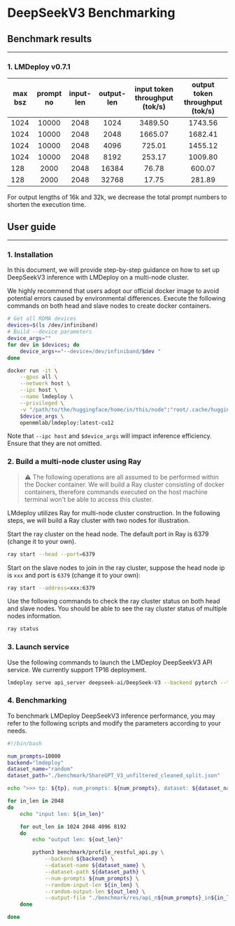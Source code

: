 # DeepSeekV3 Benchmarking

## Benchmark results

______________________________________________________________________

### 1. LMDeploy v0.7.1

| max bsz | prompt no | input-len | output-len | input token throughput (tok/s) | output token throughput (tok/s) |
| ------- | :-------: | :-------: | :--------: | :----------------------------: | :-----------------------------: |
| 1024    |   10000   |   2048    |    1024    |            3489.50             |             1743.56             |
| 1024    |   10000   |   2048    |    2048    |            1665.07             |             1682.41             |
| 1024    |   10000   |   2048    |    4096    |             725.01             |             1455.12             |
| 1024    |   10000   |   2048    |    8192    |             253.17             |             1009.80             |
| 128     |   2000    |   2048    |   16384    |             76.78              |             600.07              |
| 128     |   2000    |   2048    |   32768    |             17.75              |             281.89              |

For output lengths of 16k and 32k, we decrease the total prompt numbers to shorten the execution time.

## User guide

______________________________________________________________________

### 1. Installation

In this document, we will provide step-by-step guidance on how to set up DeepSeekV3 inference with LMDeploy on a multi-node cluster.

We highly recommend that users adopt our official docker image to avoid potential errors caused by environmental differences. Execute the following commands on both head and slave nodes to create docker containers.

```bash
# Get all RDMA devices
devices=$(ls /dev/infiniband)
# Build --device parameters
device_args=""
for dev in $devices; do
    device_args+="--device=/dev/infiniband/$dev "
done

docker run -it \
    --gpus all \
    --network host \
    --ipc host \
    --name lmdeploy \
    --privileged \
    -v "/path/to/the/huggingface/home/in/this/node":"root/.cache/huggingface" \
    $device_args \
    openmmlab/lmdeploy:latest-cu12
```

Note that `--ipc host` and `$device_args` will impact inference efficiency. Ensure that they are not omitted.

### 2. Build a multi-node cluster using Ray

> :warning: The following operations are all assumed to be performed within the Docker container.
> We will build a Ray cluster consisting of docker containers, therefore commands executed on the host machine terminal won't be able to access this cluster.

LMdeploy utilizes Ray for multi-node cluster construction. In the following steps, we will build a Ray cluster with two nodes for illustration.

Start the ray cluster on the head node. The default port in Ray is 6379 (change it to your own).

```bash
ray start --head --port=6379
```

Start on the slave nodes to join in the ray cluster, suppose the head node ip is `xxx` and port is `6379` (change it to your own):

```bash
ray start --address=xxx:6379
```

Use the following commands to check the ray cluster status on both head and slave nodes. You should be able to see the ray cluster status of multiple nodes information.

```bash
ray status
```

### 3. Launch service

Use the following commands to launch the LMDeploy DeepSeekV3 API service. We currently support TP16 deployment.

```bash
lmdeploy serve api_server deepseek-ai/DeepSeek-V3 --backend pytorch --tp 16
```

### 4. Benchmarking

To benchmark LMDeploy DeepSeekV3 inference performance, you may refer to the following scripts and modify the parameters according to your needs.

```bash
#!/bin/bash

num_prompts=10000
backend="lmdeploy"
dataset_name="random"
dataset_path="./benchmark/ShareGPT_V3_unfiltered_cleaned_split.json"

echo ">>> tp: ${tp}, num_prompts: ${num_prompts}, dataset: ${dataset_name}"

for in_len in 2048
do
    echo "input len: ${in_len}"

    for out_len in 1024 2048 4096 8192
    do
        echo "output len: ${out_len}"

        python3 benchmark/profile_restful_api.py \
            --backend ${backend} \
            --dataset-name ${dataset_name} \
            --dataset-path ${dataset_path} \
            --num-prompts ${num_prompts} \
            --random-input-len ${in_len} \
            --random-output-len ${out_len} \
            --output-file "./benchmark/res/api_n${num_prompts}_in${in_len}_out${out_len}_dsv3.csv"
    done

done

```
